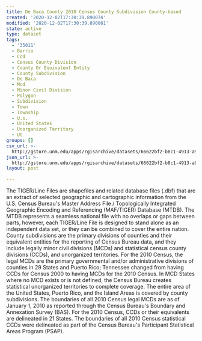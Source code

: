 ```yaml
---
title: De Baca County 2010 Census County Subdivision County-based
created: '2020-12-02T17:30:39.890074'
modified: '2020-12-02T17:30:39.890081'
state: active
type: dataset
tags:
  - '35011'
  - Barrio
  - Ccd
  - Census County Division
  - County Or Equivalent Entity
  - County Subdivision
  - De Baca
  - Mcd
  - Minor Civil Division
  - Polygon
  - Subdivision
  - Town
  - Township
  - U.s.
  - United States
  - Unorganized Territory
  - Ut
groups: []
csv_url: >-
  http://gstore.unm.edu/apps/rgisarchive/datasets/66622bf2-b8c1-4913-a97d-cfeeee5841a3/tl_2010_35011_cousub10.derived.csv
json_url: >-
  http://gstore.unm.edu/apps/rgisarchive/datasets/66622bf2-b8c1-4913-a97d-cfeeee5841a3/tl_2010_35011_cousub10.derived.json
layout: post

---
```

The TIGER/Line Files are shapefiles and related database files (.dbf) that are an extract of selected geographic and cartographic information from the U.S. Census Bureau's Master Address File / Topologically Integrated Geographic Encoding and Referencing (MAF/TIGER) Database (MTDB).  The MTDB represents a seamless national file with no overlaps or gaps between parts, however, each TIGER/Line File is designed to stand alone as an independent data set, or they can be combined to cover the entire nation.  County subdivisions are the primary divisions of counties and their equivalent entities for the reporting of Census Bureau data, and they include legally minor civil divisions (MCDs) and statistical census county divisions (CCDs), and unorganized territories.  For the 2010 Census, the legal MCDs are the primary governmental and/or administrative divisions of counties in 29 States and Puerto Rico; Tennessee changed from having CCDs for Census 2000 to having MCDs for the 2010 Census.  In MCD States where no MCD exists or is not defined, the Census Bureau creates statistical unorganized territories to complete coverage.  The entire area of the United States, Puerto Rico, and the Island Areas is covered by county subdivisions.  The boundaries of all 2010 Census legal MCDs are as of January 1, 2010 as reported through the Census Bureau's Boundary and Annexation Survey (BAS).  For the 2010 Census, CCDs or their equivalents are delineated in 21 States.  The boundaries of all 2010 Census statistical CCDs were delineated as part of the Census Bureau's Participant Statistical Areas Program (PSAP).  

